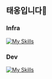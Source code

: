 ## 태옹입니다🐥

### Infra
[![My Skills](https://skillicons.dev/icons?i=aws,linux,docker,ansible,kubernetes,bash,py,git)](https://skillicons.dev)

### Dev
[![My Skills](https://skillicons.dev/icons?i=java,spring,gradle,hibernate,mysql,idea&theme=light)](https://skillicons.dev)
